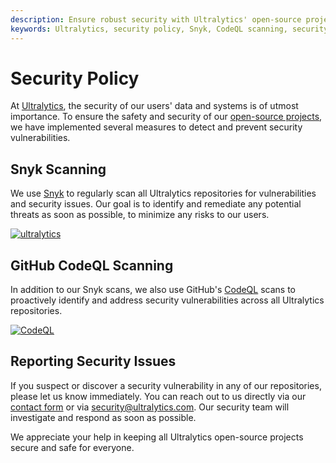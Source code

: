 ```yaml
---
description: Ensure robust security with Ultralytics' open-source projects. We use advanced vulnerability scans and actively address potential risks. Your safety is our priority.
keywords: Ultralytics, security policy, Snyk, CodeQL scanning, security vulnerability, security issues, report security issue
---
```


# Security Policy

At [Ultralytics](https://ultralytics.com), the security of our users' data and systems is of utmost importance. To
ensure the safety and security of our [open-source projects](https://github.com/ultralytics), we have implemented
several measures to detect and prevent security vulnerabilities.

## Snyk Scanning

We use [Snyk](https://snyk.io/advisor/python/ultralytics) to regularly scan all Ultralytics repositories for
vulnerabilities and security issues. Our goal is to identify and remediate any potential threats as soon as possible, to
minimize any risks to our users.

[![ultralytics](https://snyk.io/advisor/python/ultralytics/badge.svg)](https://snyk.io/advisor/python/ultralytics)

## GitHub CodeQL Scanning

In addition to our Snyk scans, we also use
GitHub's [CodeQL](https://docs.github.com/en/code-security/code-scanning/automatically-scanning-your-code-for-vulnerabilities-and-errors/about-code-scanning-with-codeql)
scans to proactively identify and address security vulnerabilities across all Ultralytics repositories.

[![CodeQL](https://github.com/ultralytics/ultralytics/actions/workflows/codeql.yaml/badge.svg)](https://github.com/ultralytics/ultralytics/actions/workflows/codeql.yaml)

## Reporting Security Issues

If you suspect or discover a security vulnerability in any of our repositories, please let us know immediately. You can
reach out to us directly via our [contact form](https://ultralytics.com/contact) or
via [security@ultralytics.com](mailto:security@ultralytics.com). Our security team will investigate and respond as soon
as possible.

We appreciate your help in keeping all Ultralytics open-source projects secure and safe for everyone.
